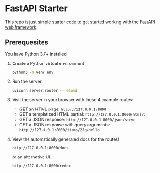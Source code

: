 # FastAPI Starter

This repo is just simple starter code to get started working with the [FastAPI web framework](https://fastapi.tiangolo.com).

## Prerequesites

You have Python 3.7+ installed

1. Create a Python virtual environment

    ```bash
    python3 -m venv env
    ```

2. Run the server

    ```bash
    uvicorn server:router --reload
    ```

3. Visit the server in your browser with these 4 example routes:

    * GET an HTML page: `http://127.0.0.1:8000`
    * GET a templatized HTML partial: `http://127.0.0.1:8000/html/7`
    * GET a JSON response: `http://127.0.0.1:8000/json/steve`
    * GET a JSON response with query arguments: `http://127.0.0.1:8000/items/2?q=hello`

4. View the automatically generated docs for the routes!

    `http://127.0.0.1:8000/docs`

    or an alternative UI...

    `http://127.0.0.1:8000/redoc`
